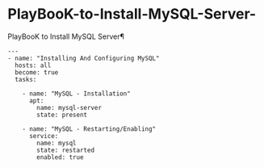 # PlayBooK-to-Install-MySQL-Server-
PlayBooK to Install MySQL Server¶
```
---
- name: "Installing And Configuring MySQL"
  hosts: all
  become: true
  tasks:
    
    - name: "MySQL - Installation"
      apt:
        name: mysql-server
        state: present
          
    - name: "MySQL - Restarting/Enabling"
      service:
        name: mysql
        state: restarted
        enabled: true
